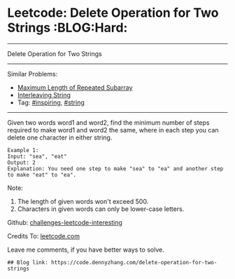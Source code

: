 # Leetcode: Delete Operation for Two Strings     :BLOG:Hard:


---

Delete Operation for Two Strings  

---

Similar Problems:  
-   [Maximum Length of Repeated Subarray](https://code.dennyzhang.com/maximum-length-of-repeated-subarray)
-   [Interleaving String](https://code.dennyzhang.com/interleaving-string)
-   Tag: [#inspiring](https://code.dennyzhang.com/tag/inspiring), [#string](https://code.dennyzhang.com/tag/string)

---

Given two words word1 and word2, find the minimum number of steps required to make word1 and word2 the same, where in each step you can delete one character in either string.  

    Example 1:
    Input: "sea", "eat"
    Output: 2
    Explanation: You need one step to make "sea" to "ea" and another step to make "eat" to "ea".

Note:  
1.  The length of given words won't exceed 500.
2.  Characters in given words can only be lower-case letters.

Github: [challenges-leetcode-interesting](https://github.com/DennyZhang/challenges-leetcode-interesting/tree/master/delete-operation-for-two-strings)  

Credits To: [leetcode.com](https://leetcode.com/problems/delete-operation-for-two-strings/description/)  

Leave me comments, if you have better ways to solve.  

    ## Blog link: https://code.dennyzhang.com/delete-operation-for-two-strings